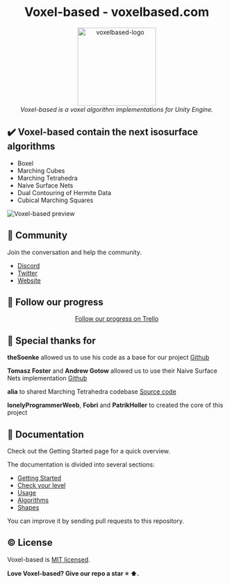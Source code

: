 
<h1 align="center">Voxel-based - voxelbased.com</h1>

<p align="center">
  <img src="https://raw.githubusercontent.com/voxelbased/core/master/images/voxelbased-logo.png" alt="voxelbased-logo" width="180px" height="180px"/>
  <br>
  <i>Voxel-based is a voxel algorithm implementations for Unity Engine.</i>
  <br>
</p>

## :heavy_check_mark: Voxel-based contain the next isosurface algorithms
- Boxel
- Marching Cubes
- Marching Tetrahedra
- Naive Surface Nets
- Dual Contouring of Hermite Data
- Cubical Marching Squares

![Voxel-based preview](https://raw.githubusercontent.com/voxelbased/core/master/images/preview.gif)

## :statue_of_liberty: Community

Join the conversation and help the community.

- [Discord][discord]
- [Twitter][twitter]
- [Website][website]

## 🔭 Follow our progress

<p align="center"><a href="https://trello.com/b/PNrqXXN0/voxel-based">Follow our progress on  Trello</a></p> 

## :star2: Special thanks for
**theSoenke** allowed us to use his code as a base for our project
[Github][githubtheSoenkeProceduralTerrain]

**Tomasz Foster** and **Andrew Gotow** allowed us to use their Naive Surface Nets implementation
[Github][githubNaiveSurfaceNets]

**alia** to shared Marching Tetrahedra codebase
[Source code][sourceMarchingTetrahedra]
 
**lonelyProgrammerWeeb**, **Fobri** and **PatrikHoller** to created the core of this project

## :green_book: Documentation

Check out the Getting Started page for a quick overview.

The documentation is divided into several sections:

* [Getting Started](https://github.com/voxelbased/core/wiki/Getting-Started)
* [Check your level](https://github.com/voxelbased/core/wiki/Check-your-level)
* [Usage](https://github.com/voxelbased/core/wiki/Usage)
* [Algorithms](https://github.com/voxelbased/core/wiki/Algorithms)
* [Shapes](https://github.com/voxelbased/core/wiki/Shapes)

You can improve it by sending pull requests to this repository.

## :copyright: License

Voxel-based is [MIT licensed](https://github.com/voxelbased/core/blob/main/LICENSE).

**Love Voxel-based? Give our repo a star :star: :arrow_up:.**

[discord]: https://discord.com/invite/aegudcbYhr
[twitter]: https://twitter.com/voxelbasedcom
[website]: http://voxelbased.com

[githubtheSoenkeProceduralTerrain]: https://github.com/theSoenke/ProceduralTerrain
[githubNaiveSurfaceNets]: https://github.com/TomaszFoster/NaiveSurfaceNets

[sourceMarchingTetrahedra]: https://sites.google.com/site/aliadevlog/marching-tetrahedrons-for-unity3d-javascript